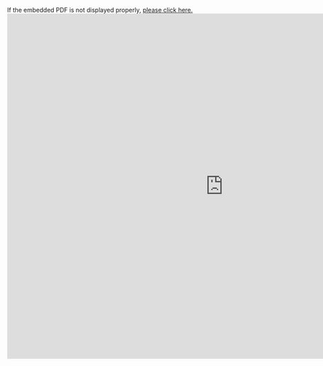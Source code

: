 If the embedded PDF is not displayed properly, <a href="https://raw.githubusercontent.com/MissCrispenCakes/On-body-haptics/startup/docs/_excerpttactile.pdf" target="_blank">please click here.</a> <embed src="https://raw.githubusercontent.com/MissCrispenCakes/On-body-haptics/startup/docs/_excerpttactile.pdf" width="1000px" height="800px" />

